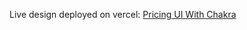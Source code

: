 Live design deployed on vercel:</b> <a href='https://chakra-pricingui.vercel.app/'>Pricing UI With Chakra</a>
